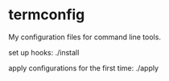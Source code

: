 termconfig
==========

My configuration files for command line tools.

set up hooks:
./install

apply configurations for the first time:
./apply

